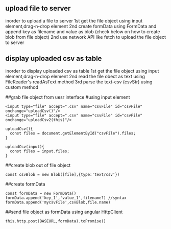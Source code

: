 ## upload file to server
inorder to upload a file to server
1st get the file object using input element,drag-n-drop element
2nd create formData using FormData and append key as filename and value as blob (check below on how to create blob from file object)
2nd use network API like fetch to upload the file object to server

## display uploaded csv as table
inorder to display uploaded csv as table
1st get the file object using input element,drag-n-drop element
2nd read the file obect as text using FileReader's readAsText method
3rd parse the text-csv (csvStr) using custom method

##grab file object from uesr interface
#using input element
```
<input type="file" accept=".csv" name="csvFile" id="csvFile" onchange="uploadCsv()"/>
<input type="file" accept=".csv" name="csvFile" id="csvFile" onchange="uploadCsv2(this)"/>
```
```
uploadCsv(){
  const files = document.getElementById("csvFile").files;  
}

uploadCsv(input){
  const files = input.files;
}
```

##create blob out of file object
```
const csvBlob = new Blob([file],{type:'text/csv'})
```

##create formData
```
const formData = new FormData()
formData.append('key_1','value_1',filename?) //syntax
formData.append('mycsvFile',csvBlob,file.name)
```

##send file object as formData using angular HttpClient
```
this.http.post(BASEURL,formData).toPromise()
```
